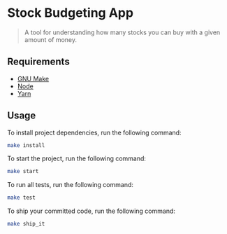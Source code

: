 # Stock Budgeting App
> A tool for understanding how many stocks you can buy with a given amount of money.

## Requirements

- [GNU Make](https://www.gnu.org/software/make/)
- [Node](https://nodejs.org/)
- [Yarn](https://yarnpkg.com/)

## Usage

To install project dependencies, run the following command:
```bash
make install
```

To start the project, run the following command:
```bash
make start
```

To run all tests, run the following command:
```bash
make test
```

To ship your committed code, run the following command:
```bash
make ship_it
```